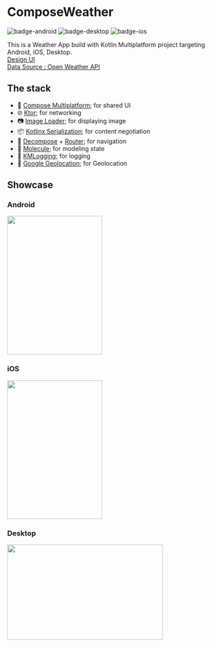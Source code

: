 # ComposeWeather

![badge-android](http://img.shields.io/badge/platform-android-6EDB8D.svg?style=flat)
![badge-desktop](http://img.shields.io/badge/platform-desktop-4D76CD.svg?style=flat)
![badge-ios](http://img.shields.io/badge/platform-ios-EAEAEA.svg?style=flat)

This is a Weather App build with Kotlin Multiplatform project targeting Android, iOS, Desktop.
</br>[Design UI](https://www.figma.com/file/WcIDvSIYffe9CPHu0d6HE8/Weather-App-UI-Design-(Community)?type=design&node-id=2-811&mode=design&t=PP1EohUkLxOm39Tp-0)
</br>[Data Source : Open Weather API](https://openweathermap.org/api)

## The stack
- 🧩 [Compose Multiplatform](https://github.com/JetBrains/compose-multiplatform); for shared UI
- 🌐 [Ktor](https://github.com/ktorio/ktor); for networking
- 📷 [Image Loader](https://github.com/qdsfdhvh/compose-imageloader); for displaying image
- 📦 [Kotlinx Serialization](https://github.com/Kotlin/kotlinx.serialization); for content negotiation
- 🚏 [Decompose](https://github.com/arkivanov/Decompose) + [Router](https://github.com/xxfast/Decompose-Router); for navigation
- 🧪 [Molecule](https://github.com/cashapp/molecule); for modeling state
- 🔖 [KMLogging](https://github.com/LighthouseGames/KmLogging); for logging
- 📍 [Google Geolocation](https://developers.google.com/maps/documentation/geolocation/overview); for Geolocation

## Showcase

### Android
<img src="https://github.com/andrea-liu87/compose-weather/blob/master/docs/android.gif" width="220" height="320">

### iOS
<img src="[https://github.com/andrea-liu87/compose-weather/blob/master/docs/android.gif](https://github.com/andrea-liu87/compose-weather/blob/master/docs/ios.gif" width="220" height="320">

### Desktop
<img src="[https://github.com/andrea-liu87/compose-weather/blob/master/docs/android.gif](https://github.com/andrea-liu87/compose-weather/blob/master/docs/desktop.gif" width="360" height="220">
